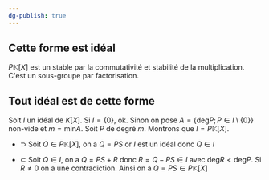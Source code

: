```yaml
---
dg-publish: true
---
```


Cette forme est idéal
---

$P\mathbb{K}[X]$ est un stable par la commutativité et stabilité de la multiplication. C'est un sous-groupe par factorisation.

Tout idéal est de cette forme
---
Soit $I$ un idéal de $K[X]$. Si $I=\{ 0 \}$, ok. Sinon on pose $A=\{ \text{deg}P;P\in I\setminus \{ 0 \} \}$ non-vide et $m=\text{min}A$.
Soit $P$ de degré $m$. Montrons que $I=P\mathbb{K}[X]$.

- $\supset$ Soit $Q\in P\mathbb{K}[X]$, on a $Q=PS$ or $I$ est un idéal donc $Q\in I$

- $\subset$ Soit $Q\in I$, on a $Q=PS+R$ donc $R = Q-PS \in I$ avec $\text{deg}R<\text{deg}P$.
Si $R\neq 0$ on a une contradiction. Ainsi on a $Q=PS \in P\mathbb{K}[X]$
